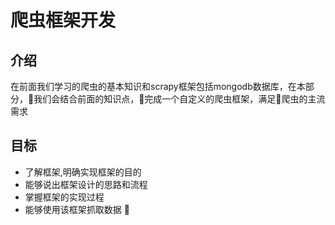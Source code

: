 # 爬虫框架开发

## 介绍
在前面我们学习的爬虫的基本知识和scrapy框架包括mongodb数据库，在本部分，我们会结合前面的知识点，完成一个自定义的爬虫框架，满足爬虫的主流需求

## 目标
- 了解框架,明确实现框架的目的
- 能够说出框架设计的思路和流程
- 掌握框架的实现过程
- 能够使用该框架抓取数据

